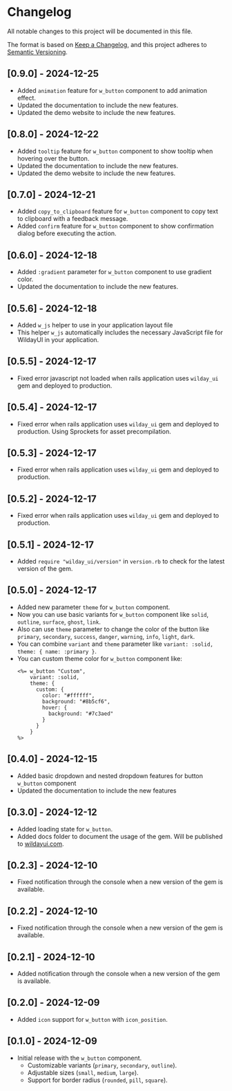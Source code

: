 # Changelog

All notable changes to this project will be documented in this file.

The format is based on [Keep a Changelog](https://keepachangelog.com/),
and this project adheres to [Semantic Versioning](https://semver.org/).

## [0.9.0] - 2024-12-25

- Added `animation` feature for `w_button` component to add animation effect.
- Updated the documentation to include the new features.
- Updated the demo website to include the new features.

## [0.8.0] - 2024-12-22

- Added `tooltip` feature for `w_button` component to show tooltip when hovering over the button.
- Updated the documentation to include the new features.
- Updated the demo website to include the new features.

## [0.7.0] - 2024-12-21

- Added `copy_to_clipboard` feature for `w_button` component to copy text to clipboard with a feedback message.
- Added `confirm` feature for `w_button` component to show confirmation dialog before executing the action.

## [0.6.0] - 2024-12-18

- Added `:gradient` parameter for `w_button` component to use gradient color.
- Updated the documentation to include the new features.

## [0.5.6] - 2024-12-18

- Added `w_js` helper to use in your application layout file
- This helper `w_js` automatically includes the necessary JavaScript file for WildayUI in your application.

## [0.5.5] - 2024-12-17

- Fixed error javascript not loaded when rails application uses `wilday_ui` gem and deployed to production.

## [0.5.4] - 2024-12-17

- Fixed error when rails application uses `wilday_ui` gem and deployed to production. Using Sprockets for asset precompilation.
  
## [0.5.3] - 2024-12-17

- Fixed error when rails application uses `wilday_ui` gem and deployed to production.

## [0.5.2] - 2024-12-17

- Fixed error when rails application uses `wilday_ui` gem and deployed to production.

## [0.5.1] - 2024-12-17

- Added `require "wilday_ui/version"` in `version.rb` to check for the latest version of the gem.

## [0.5.0] - 2024-12-17

- Added new parameter `theme` for `w_button` component.
- Now you can use basic variants for `w_button` component like `solid`, `outline`, `surface`, `ghost`, `link`.
- Also can use `theme` parameter to change the color of the button like `primary`, `secondary`, `success`, `danger`, `warning`, `info`, `light`, `dark`.
- You can combine `variant` and `theme` parameter like `variant: :solid, theme: { name: :primary }`.
- You can custom theme color for `w_button` component like:
  ```erb
  <%= w_button "Custom", 
      variant: :solid, 
      theme: { 
        custom: { 
          color: "#ffffff",
          background: "#8b5cf6",
          hover: {
            background: "#7c3aed"
          }
        } 
      } 
  %>
  ```

## [0.4.0] - 2024-12-15

- Added basic dropdown and nested dropdown features for button `w_button` component
- Updated the documentation to include the new features

## [0.3.0] - 2024-12-12

- Added loading state for `w_button`.
- Added docs folder to document the usage of the gem. Will be published to [wildayui.com](https://davidwinalda.github.io/wildayui).

## [0.2.3] - 2024-12-10

- Fixed notification through the console when a new version of the gem is available.

## [0.2.2] - 2024-12-10

- Fixed notification through the console when a new version of the gem is available.

## [0.2.1] - 2024-12-10

- Added notification through the console when a new version of the gem is available.

## [0.2.0] - 2024-12-09

- Added `icon` support for `w_button` with `icon_position`.

## [0.1.0] - 2024-12-09

- Initial release with the `w_button` component.
  - Customizable variants (`primary`, `secondary`, `outline`).
  - Adjustable sizes (`small`, `medium`, `large`).
  - Support for border radius (`rounded`, `pill`, `square`).

